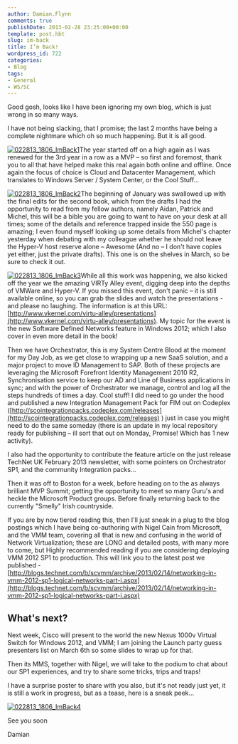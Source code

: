 ```yaml
---
author: Damian.Flynn
comments: true
publishDate: 2013-02-28 23:25:00+00:00
template: post.hbt
slug: im-back
title: I’m Back!
wordpress_id: 722
categories:
- Blog
tags:
- General
- WS/SC
---
```


Good gosh, looks like I have been ignoring my own blog, which is just wrong in so many ways.

I have not being slacking, that I promise; the last 2 months have being a complete nightmare which oh so much happening. But it is all good.

[![022813_1806_ImBack1](http://blogstorage.damianflynn.com/wordpress/2014/08/022813_1806_ImBack1.png)](http://blogstorage.damianflynn.com/wordpress/2014/08/022813_1806_ImBack1.png)The year started off on a high again as I was renewed for the 3rd year in a row as a MVP – so first and foremost, thank you to all that have helped make this real again both online and offline. Once again the focus of choice is Cloud and Datacenter Management, which translates to Windows Server / System Center, or the Cool Stuff…

[![022813_1806_ImBack2](http://blogstorage.damianflynn.com/wordpress/2014/08/022813_1806_ImBack2.png)](http://blogstorage.damianflynn.com/wordpress/2014/08/022813_1806_ImBack2.png)The beginning of January was swallowed up with the final edits for the second book, which from the drafts I had the opportunity to read from my fellow authors, namely Aidan, Patrick and Michel, this will be a bible you are going to want to have on your desk at all times; some of the details and reference trapped inside the 550 page is amazing; I even found myself looking up some details from Michel's chapter yesterday when debating with my colleague whether he should not leave the Hyper-V host reserve alone – Awesome (And no – I don't have copies yet either, just the private drafts). This one is on the shelves in March, so be sure to check it out.

[![022813_1806_ImBack3](http://blogstorage.damianflynn.com/wordpress/2014/08/022813_1806_ImBack3.png)](http://blogstorage.damianflynn.com/wordpress/2014/08/022813_1806_ImBack3.png)While all this work was happening, we also kicked off the year we the amazing VIRTy Alley event, digging deep into the depths of VMWare and Hyper-V. If you missed this event, don't panic – it is still available online, so you can grab the slides and watch the presentations - and please no laughing. The information is at this URL: [http://www.vkernel.com/virtu-alley/presentations](http://www.vkernel.com/virtu-alley/presentations). My topic for the event is the new Software Defined Networks feature in Windows 2012; which I also cover in even more detail in the book!

Then we have Orchestrator, this is my System Centre Blood at the moment for my Day Job, as we get close to wrapping up a new SaaS solution, and a major project to move ID Management to SAP. Both of these projects are leveraging the Microsoft Forefront Identity Management 2010 R2, Synchronisation service to keep our AD and Line of Business applications in sync; and with the power of Orchestrator we manage, control and log all the steps hundreds of times a day. Cool stuff! I did need to go under the hood and published a new Integration Management Pack for FIM out on Codeplex ([http://scointegrationpacks.codeplex.com/releases](http://scointegrationpacks.codeplex.com/releases) ) just in case you might need to do the same someday (there is an update in my local repository ready for publishing – ill sort that out on Monday, Promise! Which has 1 new activity).

I also had the opportunity to contribute the feature article on the just release TechNet UK February 2013 newsletter, with some pointers on Orchestrator SP1, and the community Integration packs…

Then it was off to Boston for a week, before heading on to the as always brilliant MVP Summit; getting the opportunity to meet so many Guru's and heckle the Microsoft Product groups. Before finally returning back to the currently "Smelly" Irish countryside.

If you are by now tiered reading this, then I'll just sneak in a plug to the blog postings which I have being co-authoring with Nigel Cain from Microsoft, and the VMM team, covering all that is new and confusing in the world of Network Virtualization; these are LONG and detailed posts, with many more to come, but Highly recommended reading if you are considering deploying VMM 2012 SP1 to production. This will link you to the latest post we published - [http://blogs.technet.com/b/scvmm/archive/2013/02/14/networking-in-vmm-2012-sp1-logical-networks-part-i.aspx](http://blogs.technet.com/b/scvmm/archive/2013/02/14/networking-in-vmm-2012-sp1-logical-networks-part-i.aspx)


## What's next?


Next week, Cisco will present to the world the new Nexus 1000v Virtual Switch for Windows 2012, and VMM; I am joining the Launch party guess presenters list on March 6th so some slides to wrap up for that.

Then its MMS, together with Nigel, we will take to the podium to chat about our SP1 experiences, and try to share some tricks, trips and traps!

I have a surprise poster to share with you also, but it's not ready just yet, it is still a work in progress, but as a tease, here is a sneak peek...

[![022813_1806_ImBack4](http://blogstorage.damianflynn.com/wordpress/2014/08/022813_1806_ImBack4.png)](http://blogstorage.damianflynn.com/wordpress/2014/08/022813_1806_ImBack4.png)

See you soon

Damian
